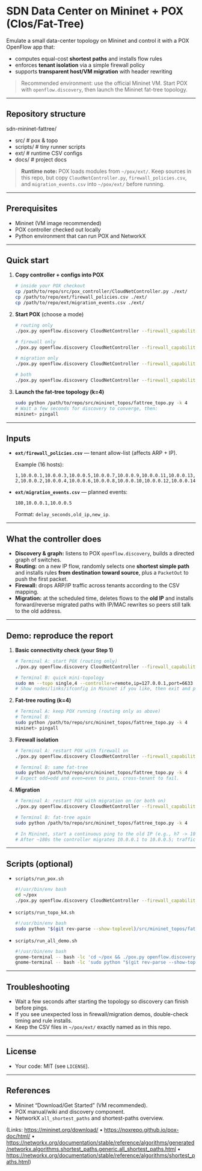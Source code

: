 # SDN Data Center on Mininet + POX (Clos/Fat-Tree)

Emulate a small data-center topology on Mininet and control it with a POX OpenFlow app that:
- computes equal-cost **shortest paths** and installs flow rules
- enforces **tenant isolation** via a simple firewall policy
- supports **transparent host/VM migration** with header rewriting

> Recommended environment: use the official Mininet VM. Start POX with `openflow.discovery`, then launch the Mininet fat-tree topology.

---

## Repository structure
sdn-mininet-fattree/
- src/ # pox & topo
- scripts/ # tiny runner scripts
- ext/ # runtime CSV configs
- docs/ # project docs



> **Runtime note:** POX loads modules from `~/pox/ext/`. Keep sources in this repo, but copy `CloudNetController.py`, `firewall_policies.csv`, and `migration_events.csv` into `~/pox/ext/` before running.

---

## Prerequisites

- Mininet (VM image recommended)
- POX controller checked out locally
- Python environment that can run POX and NetworkX

---

## Quick start

1) **Copy controller + configs into POX**

    ~~~bash
    # inside your POX checkout
    cp /path/to/repo/src/pox_controller/CloudNetController.py ./ext/
    cp /path/to/repo/ext/firewall_policies.csv ./ext/
    cp /path/to/repo/ext/migration_events.csv ./ext/
    ~~~

2) **Start POX** (choose a mode)

    ~~~bash
    # routing only
    ./pox.py openflow.discovery CloudNetController --firewall_capability=False --migration_capability=False

    # firewall only
    ./pox.py openflow.discovery CloudNetController --firewall_capability=True --migration_capability=False

    # migration only
    ./pox.py openflow.discovery CloudNetController --firewall_capability=False --migration_capability=True

    # both
    ./pox.py openflow.discovery CloudNetController --firewall_capability=True --migration_capability=True
    ~~~

3) **Launch the fat-tree topology (k=4)**

    ~~~bash
    sudo python /path/to/repo/src/mininet_topos/fattree_topo.py -k 4
    # Wait a few seconds for discovery to converge, then:
    mininet> pingall
    ~~~

---

## Inputs

- **`ext/firewall_policies.csv`** — tenant allow-list (affects ARP + IP).
  
  Example (16 hosts):
  ~~~text
  1,10.0.0.1,10.0.0.3,10.0.0.5,10.0.0.7,10.0.0.9,10.0.0.11,10.0.0.13,10.0.0.15
  2,10.0.0.2,10.0.0.4,10.0.0.6,10.0.0.8,10.0.0.10,10.0.0.12,10.0.0.14,10.0.0.16
  ~~~

- **`ext/migration_events.csv`** — planned events:
  ~~~text
  180,10.0.0.1,10.0.0.5
  ~~~
  Format: `delay_seconds,old_ip,new_ip`.

---

## What the controller does

- **Discovery & graph:** listens to POX `openflow.discovery`, builds a directed graph of switches.
- **Routing:** on a new IP flow, randomly selects one **shortest simple path** and installs rules **from destination toward source**, plus a `PacketOut` to push the first packet.
- **Firewall:** drops ARP/IP traffic across tenants according to the CSV mapping.
- **Migration:** at the scheduled time, deletes flows to the **old IP** and installs forward/reverse migrated paths with IP/MAC rewrites so peers still talk to the old address.

---

## Demo: reproduce the report

1) **Basic connectivity check (your Step 1)**

    ~~~bash
    # Terminal A: start POX (routing only)
    ./pox.py openflow.discovery CloudNetController --firewall_capability=False --migration_capability=False

    # Terminal B: quick mini-topology
    sudo mn --topo single,4 --controller=remote,ip=127.0.0.1,port=6633
    # Show nodes/links/ifconfig in Mininet if you like, then exit and proceed.
    ~~~

2) **Fat-tree routing (k=4)**

    ~~~bash
    # Terminal A: keep POX running (routing only as above)
    # Terminal B:
    sudo python /path/to/repo/src/mininet_topos/fattree_topo.py -k 4
    mininet> pingall
    ~~~

3) **Firewall isolation**

    ~~~bash
    # Terminal A: restart POX with firewall on
    ./pox.py openflow.discovery CloudNetController --firewall_capability=True --migration_capability=False

    # Terminal B: same fat-tree
    sudo python /path/to/repo/src/mininet_topos/fattree_topo.py -k 4
    # Expect odd↔odd and even↔even to pass, cross-tenant to fail.
    ~~~

4) **Migration**

    ~~~bash
    # Terminal A: restart POX with migration on (or both on)
    ./pox.py openflow.discovery CloudNetController --firewall_capability=False --migration_capability=True

    # Terminal B: fat-tree again
    sudo python /path/to/repo/src/mininet_topos/fattree_topo.py -k 4

    # In Mininet, start a continuous ping to the old IP (e.g., h7 -> 10.0.0.1)
    # After ~180s the controller migrates 10.0.0.1 to 10.0.0.5; traffic keeps flowing.
    ~~~

---

## Scripts (optional)

- `scripts/run_pox.sh`
    ~~~bash
    #!/usr/bin/env bash
    cd ~/pox
    ./pox.py openflow.discovery CloudNetController --firewall_capability=False --migration_capability=False
    ~~~

- `scripts/run_topo_k4.sh`
    ~~~bash
    #!/usr/bin/env bash
    sudo python "$(git rev-parse --show-toplevel)/src/mininet_topos/fattree_topo.py" -k 4
    ~~~

- `scripts/run_all_demo.sh`
    ~~~bash
    #!/usr/bin/env bash
    gnome-terminal -- bash -lc 'cd ~/pox && ./pox.py openflow.discovery CloudNetController --firewall_capability=True --migration_capability=True'
    gnome-terminal -- bash -lc 'sudo python "$(git rev-parse --show-toplevel)/src/mininet_topos/fattree_topo.py" -k 4'
    ~~~

---

## Troubleshooting

- Wait a few seconds after starting the topology so discovery can finish before pings.
- If you see unexpected loss in firewall/migration demos, double-check timing and rule installs.
- Keep the CSV files in `~/pox/ext/` exactly named as in this repo.

---

## License

- Your code: MIT (see `LICENSE`).

---

## References

- Mininet “Download/Get Started” (VM recommended).  
- POX manual/wiki and discovery component.  
- NetworkX `all_shortest_paths` and shortest-paths overview.

(Links: https://mininet.org/download/ • https://noxrepo.github.io/pox-doc/html/ • https://networkx.org/documentation/stable/reference/algorithms/generated/networkx.algorithms.shortest_paths.generic.all_shortest_paths.html • https://networkx.org/documentation/stable/reference/algorithms/shortest_paths.html)







